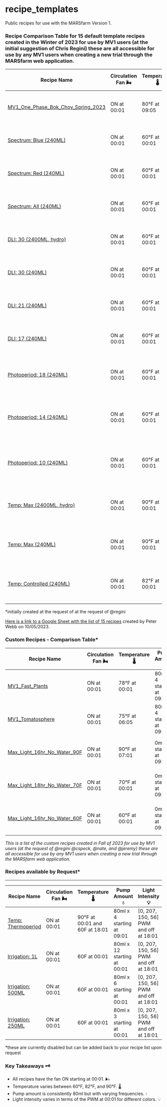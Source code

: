 # recipe_templates
Public recipes for use with the MARSfarm Version 1.

### Recipe Comparison Table for 15 default template recipes created in the Winter of 2023 for use by MV1 users (at the initial suggestion of Chris Regini) these are all accessible for use by any MV1 users when creating a new trial through the MARSfarm web application. 

| Recipe Name | Circulation Fan 🌬️ | Temperature 🌡️ | Pump Amount 💧 | Light Intensity 💡 |
|-------------|--------------------|----------------|----------------|--------------------|
| [MV1_One_Phase_Bok_Choy_Spring_2023](https://github.com/MARSfarmCorporation/recipe_templates/blob/main/MV1_One_Phase_Bok_Choy_Spring_2023) | ON at 00:01 | 80°F at 09:05 | 80ml x 4 starting at 09:01 | [0, 207, 150, 209] PWM at 09:05 |
| [Spectrum: Blue (240ML)](https://github.com/MARSfarmCorporation/recipe_templates/blob/main/Regini/Spectrum_Blue.json) | ON at 00:01 | 60°F at 00:01 | 80ml x 4 starting at 09:01 | [0, 0, 150, 107] PWM at 00:01 |
| [Spectrum: Red (240ML)](https://github.com/MARSfarmCorporation/recipe_templates/blob/main/Regini/Spectrum_Red.json) | ON at 00:01 | 60°F at 00:01 | 80ml x 4 starting at 09:01 | [0, 105, 0, 107] PWM at 00:01 |
| [Spectrum: All (240ML)](https://github.com/MARSfarmCorporation/recipe_templates/blob/main/Regini/Spectrum_All.json) | ON at 00:01 | 60°F at 00:01 | 80ml x 4 starting at 09:01 |  [0, 105, 150, 56] PWM at 00:01 |
| [DLI: 30 (2400ML, hydro)](https://github.com/MARSfarmCorporation/recipe_templates/blob/main/Regini/DLI%3A%2030%20(2400ML%2C%20hydro))  | ON at 00:01 | 60°F at 00:01 | 80ml x 24 starting at 00:01 |  [0, 207, 150, 209] PWM at 00:01 |
| [DLI: 30 (240ML)](https://github.com/MARSfarmCorporation/recipe_templates/blob/main/Regini/DLI_30.json) | ON at 00:01 | 60°F at 00:01 | 80ml x 4 starting at 09:01 | [0, 207, 150, 209] PWM at 00:01 |
| [DLI: 21 (240ML)](https://github.com/MARSfarmCorporation/recipe_templates/blob/main/Regini/DLI_21.json) | ON at 00:01 | 60°F at 00:01 | 80ml x 4 starting at 09:01 | [0, 207, 150, 107] PWM at 00:01 |
| [DLI: 17 (240ML)](https://github.com/MARSfarmCorporation/recipe_templates/blob/main/Regini/DLI_17.json) | ON at 00:01 | 60°F at 00:01 | 80ml x 4 starting at 09:01 | [0, 105, 0, 107] PWM at 00:01 |
| [Photoperiod: 18 (240ML)](https://github.com/MARSfarmCorporation/recipe_templates/blob/main/Regini/Photoperiod_18.json) | ON at 00:01 | 60°F at 00:01 | 80ml x 4 starting at 09:01 | [0, 207, 150, 56] PWM at 00:01 and off at 18:01 |
| [Photoperiod: 14 (240ML)](https://github.com/MARSfarmCorporation/recipe_templates/blob/main/Regini/Photoperiod_14.json) | ON at 00:01 | 60°F at 00:01 | 80ml x 4 starting at 09:01 | [0, 207, 150, 107] PWM at 00:01 and OFF at 14:01 |
| [Photoperiod: 10 (240ML)](https://github.com/MARSfarmCorporation/recipe_templates/blob/main/Regini/Photoperiod_10.json) | ON at 00:01 | 60°F at 00:01 | 80ml x 4 starting at 09:01 | [0, 207, 150, 209] PWM at 00:01 and off at 10:01 |
| [Temp: Max (2400ML, hydro)](hhttps://github.com/MARSfarmCorporation/recipe_templates/blob/main/Regini/Temp%3A%20Max%20(2400ML%2C%20hydro)) | ON at 00:01 | 90°F at 00:01 | 80ml x 24 starting at 00:01 | [0, 207, 150, 56] PWM at 00:01 and off at 18:01 |
| [Temp: Max (240ML)](https://github.com/MARSfarmCorporation/recipe_templates/blob/main/Regini/Temp_Max.json) | ON at 00:01 | 90°F at 00:01 | 80ml x 4 starting at 09:01 | [0, 207, 150, 56] PWM at 00:01 and off at 18:01 |
| [Temp: Controlled (240ML)](https://github.com/MARSfarmCorporation/recipe_templates/blob/main/Regini/Temp_Controlled.json) | ON at 00:01 | 82°F at 00:01 | 80ml x 4 starting at 09:01 | [0, 207, 150, 56] PWM at 00:01 and off at 18:01 |

*initially created at the request of at the request of @regini 

[Here is a link to a Google Sheet with the list of 15 recipes](https://docs.google.com/spreadsheets/d/1R0Bju11O5aJ1NSUpqMENc6YtZ0fplcJuV__Zs8FqSBk/edit#gid=1826715449) created by Peter Webb on 10/05/2023. 
### Custom Recipes - Comparison Table*

| Recipe Name | Circulation Fan 🌬️ | Temperature 🌡️ | Pump Amount 💧 | Light Intensity 💡 |
|-------------|--------------------|----------------|----------------|--------------------|
| [MV1_Fast_Plants](https://github.com/MARSfarmCorporation/recipe_templates/blob/main/MV1_Fast_Plants) | ON at 00:01 | 78°F at 00:01 | 80ml x 4 starting at 09:01 | [0, 207, 150, 209] PWM at 00:01 |
| [MV1_Tomatosphere](https://github.com/MARSfarmCorporation/recipe_templates/blob/main/MV1_Tomatosphere) | ON at 00:01 | 75°F at 06:05 | 80ml x 4 starting at 09:01 | [0, 207, 150, 209] PWM at 09:01 |
| [Max_Light_16hr_No_Water_90F](https://github.com/MARSfarmCorporation/recipe_templates/blob/main/Max_Light_16hr_No_Water_90F) | ON at 00:01 | 90°F at 07:01 | 0ml x 1 starting at 09:01 | [0, 207, 150, 209] PWM at 07:00 |
| [Max_Light_18hr_No_Water_70F](https://github.com/MARSfarmCorporation/recipe_templates/blob/main/Max_Light_18hr_No_Water_70F) | ON at 00:01 | 70°F at 00:01 | 0ml x 1 starting at 09:01 | [0, 207, 150, 209] PWM at 07:00 |
| [Max_Light_16hr_No_Water_60F](https://github.com/MARSfarmCorporation/recipe_templates/blob/main/Max_Light_18hr_No_Water_70F) | ON at 00:01 | 60°F at 00:01 | 0ml x 1 starting at 09:01 | [0, 207, 150, 209] PWM at 07:00 |


*This is a list of the custom  recipes created in Fall of 2023 for use by MV1 users (at the request of @regini @cspeck, @nate, and @jeremy) these are all accessible for use by any MV1 users when creating a new trial through the MARSfarm web application.* 

### Recipes available by Request*
----

| Recipe Name | Circulation Fan 🌬️ | Temperature 🌡️ | Pump Amount 💧 | Light Intensity 💡 |
|-------------|--------------------|----------------|----------------|--------------------|
| [Temp: Thermoperiod](https://github.com/MARSfarmCorporation/recipe_templates/blob/main/Regini/Temp_Thermoperiod.json) | ON at 00:01 | 90°F at 00:01 and 60F at 18:01 | 80ml x 4 starting at 09:01 | [0, 207, 150, 56] PWM and off at 18:01 |
| [Irrigation: 1L](https://github.com/MARSfarmCorporation/recipe_templates/blob/main/Regini/Irrigation_1L.json) | ON at 00:01 | 60F at 00:01 | 80ml x 12 starting at 00:01 | [0, 207, 150, 56] PWM and off at 18:01 |
| [Irrigation: 500ML](https://github.com/MARSfarmCorporation/recipe_templates/blob/main/Regini/Irrigation_500ML.json) | ON at 00:01 | 60F at 00:01 | 80ml x 6 starting at 00:01 | [0, 207, 150, 56] PWM and off at 18:01 |
| [Irrigation: 250ML](https://github.com/MARSfarmCorporation/recipe_templates/blob/main/Regini/Irrigation_250ML.json) | ON at 00:01 | 60F at 00:01 | 80ml x 3 starting at 00:01 | [0, 207, 150, 56] PWM and off at 18:01 |

*these are currently disabled but can be added back to your recipe list upon request

### Key Takeaways 🗝️
- All recipes have the fan ON starting at 00:01. 🌬️
- Temperature varies between 60°F, 82°F, and 90°F. 🌡️
- Pump amount is consistently 80ml but with varying frequencies. 💧
- Light intensity varies in terms of the PWM at 00:01 for different colors. 💡

